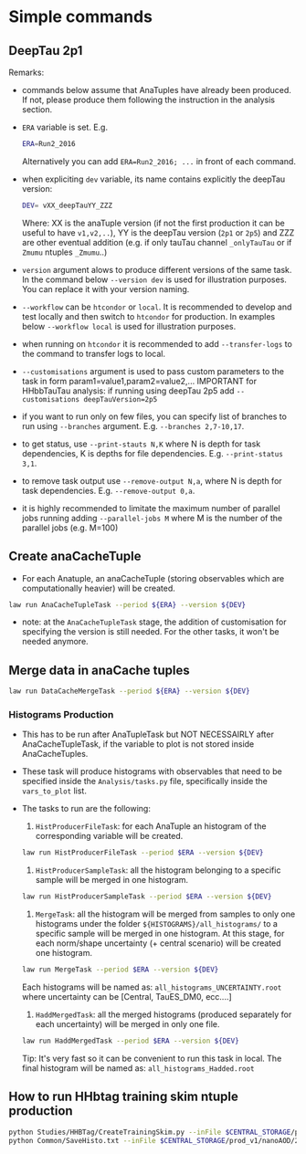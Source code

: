 # Simple commands

## DeepTau 2p1

Remarks:

- commands below assume that AnaTuples have already been produced. If not, please produce them following the instruction in the analysis section.
- `ERA` variable is set. E.g.
    ```sh
    ERA=Run2_2016
    ```
    Alternatively you can add `ERA=Run2_2016; ...` in front of each command.
- when expliciting `dev` variable, its name contains explicitly the deepTau version:
    ```sh
    DEV= vXX_deepTauYY_ZZZ
    ```
    Where: XX is the anaTuple version (if not the first production it can be useful to have `v1,v2,..`), YY is the deepTau version (`2p1` or `2p5`) and ZZZ are other eventual addition (e.g. if only tauTau channel `_onlyTauTau` or if `Zmumu` ntuples `_Zmumu`..)

- `version` argument alows to produce different versions of the same task. In the command below `--version dev` is used for illustration purposes. You can replace it with your version naming.
- `--workflow` can be `htcondor` or `local`. It is recommended to develop and test locally and then switch to `htcondor` for production. In examples below `--workflow local` is used for illustration purposes.
- when running on `htcondor` it is recommended to add `--transfer-logs` to the command to transfer logs to local.
- `--customisations` argument is used to pass custom parameters to the task in form param1=value1,param2=value2,...
    IMPORTANT for HHbbTauTau analysis: if running using deepTau 2p5 add `--customisations deepTauVersion=2p5`
- if you want to run only on few files, you can specify list of branches to run using `--branches` argument. E.g. `--branches 2,7-10,17`.
- to get status, use `--print-stauts N,K` where N is depth for task dependencies, K is depths for file dependencies. E.g. `--print-status 3,1`.
- to remove task output use `--remove-output N,a`, where N is depth for task dependencies. E.g. `--remove-output 0,a`.
- it is highly recommended to limitate the maximum number of parallel jobs running adding `--parallel-jobs M` where M is the number of the parallel jobs (e.g. M=100)

## Create anaCacheTuple

- For each Anatuple, an anaCacheTuple (storing observables which are computationally heavier) will be created.

```sh
law run AnaCacheTupleTask --period ${ERA} --version ${DEV}
```
- note: at the `AnaCacheTupleTask` stage, the addition of customisation for specifying the version is still needed. For the other tasks, it won't be needed anymore.


## Merge data in anaCache tuples

```sh
law run DataCacheMergeTask --period ${ERA} --version ${DEV}
```


### Histograms Production

- This has to be run after AnaTupleTask but NOT NECESSAIRLY after AnaCacheTupleTask, if the variable to plot is not stored inside AnaCacheTuples.
- These task will produce histograms with observables that need to be specified inside the `Analysis/tasks.py` file, specifically inside the `vars_to_plot` list.
- The tasks to run are the following:

    1. `HistProducerFileTask`: for each AnaTuple an histogram of the corresponding variable will be created.
    ```sh
    law run HistProducerFileTask --period $ERA --version ${DEV}
    ```
    1. `HistProducerSampleTask`: all the histogram belonging to a specific sample will be merged in one histogram.
    ```sh
    law run HistProducerSampleTask --period $ERA --version ${DEV}
    ```
    1. `MergeTask`: all the histogram will be merged from samples to only one histograms under the folder `${HISTOGRAMS}/all_histograms/` to a specific sample will be merged in one histogram. At this stage, for each norm/shape uncertainty (+ central scenario) will be created one histogram.
    ```sh
    law run MergeTask --period $ERA --version ${DEV}
    ```
    Each histograms will be named as: `all_histograms_UNCERTAINTY.root` where uncertainty can be [Central, TauES_DM0, ecc....]

    1. `HaddMergedTask`: all the merged histograms (produced separately for each uncertainty) will be merged in only one file.
    ```sh
    law run HaddMergedTask --period $ERA --version ${DEV}
    ```
    Tip: It's very fast so it can be convenient to run this task in local.
    The final histogram will be named as: `all_histograms_Hadded.root`

## How to run HHbtag training skim ntuple production
```sh
python Studies/HHBTag/CreateTrainingSkim.py --inFile $CENTRAL_STORAGE/prod_v1/nanoAOD/2018/GluGluToBulkGravitonToHHTo2B2Tau_M-350.root --outFile output/skim.root --mass 350 --sample GluGluToBulkGraviton --year 2018 >& EventInfo.txt
python Common/SaveHisto.txt --inFile $CENTRAL_STORAGE/prod_v1/nanoAOD/2018/GluGluToBulkGravitonToHHTo2B2Tau_M-350.root --outFile output/skim.root
```
